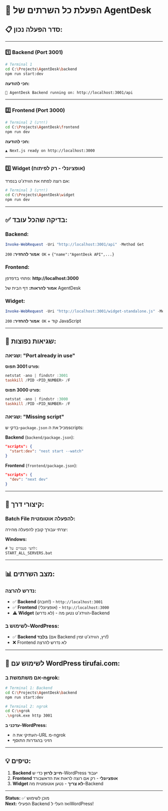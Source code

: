 # 🚀 הפעלת כל השרתים של AgentDesk

## 📋 סדר הפעלה נכון:

---

### 1️⃣ Backend (Port 3001)

```bash
# Terminal 1
cd C:\Projects\AgentDesk\backend
npm run start:dev
```

**חכי להודעה:**
```
🚀 AgentDesk Backend running on: http://localhost:3001/api
```

---

### 2️⃣ Frontend (Port 3000)

```bash
# Terminal 2 (חדש!)
cd C:\Projects\AgentDesk\frontend
npm run dev
```

**חכי להודעה:**
```
▲ Next.js ready on http://localhost:3000
```

---

### 3️⃣ Widget (אופציונלי - רק לפיתוח)

אם רוצה לפתח את הווידג'ט בנפרד:

```bash
# Terminal 3 (חדש!)
cd C:\Projects\AgentDesk\widget
npm run dev
```

---

## ✅ בדיקה שהכל עובד:

### Backend:
```powershell
Invoke-WebRequest -Uri "http://localhost:3001/api" -Method Get
```
**אמור להחזיר:** `200 OK` + `{"name":"AgentDesk API",...}`

### Frontend:
פתחי בדפדפן: **http://localhost:3000**

**אמור להראות:** דף הבית של AgentDesk

### Widget:
```powershell
Invoke-WebRequest -Uri "http://localhost:3001/widget-standalone.js" -Method Get
```
**אמור להחזיר:** `200 OK` + קוד JavaScript

---

## 🐛 שגיאות נפוצות:

### שגיאה: "Port already in use"

**פורט 3001 תפוס:**
```powershell
netstat -ano | findstr :3001
taskkill /PID <PID_NUMBER> /F
```

**פורט 3000 תפוס:**
```powershell
netstat -ano | findstr :3000
taskkill /PID <PID_NUMBER> /F
```

### שגיאה: "Missing script"

בדקי ש-`package.json` מכיל את הscripts:

**Backend** (`backend/package.json`):
```json
"scripts": {
  "start:dev": "nest start --watch"
}
```

**Frontend** (`frontend/package.json`):
```json
"scripts": {
  "dev": "next dev"
}
```

---

## 🔧 קיצורי דרך:

### Batch File להפעלה אוטומטית:

יצרתי עבורך קובץ להפעלה מהירה:

**Windows:**
```batch
# לחצי פעמיים על:
START_ALL_SERVERS.bat
```

---

## 📊 מצב השרתים:

### נדרש להרצה:
- ✅ **Backend** (חובה!) - `http://localhost:3001`
- ✅ **Frontend** (אופציונלי) - `http://localhost:3000`
- ⚠️ **Widget** (לא נדרש) - הווידג'ט נטען מה-Backend

### לשימוש ב-WordPress:
- ✅ **Backend בלבד** (אם Backend רץ, הווידג'ט זמין!)
- ❌ Frontend לא נדרש להרצה

---

## 🎯 לשימוש עם WordPress tirufai.com:

### אם משתמשת ב-ngrok:

```bash
# Terminal 1: Backend
cd C:\Projects\AgentDesk\backend
npm run start:dev

# Terminal 2: ngrok
cd C:\ngrok
.\ngrok.exe http 3001
```

**עדכני ב-WordPress:**
- העתיקי את ה-URL מ-ngrok
- הזיני בהגדרות התוסף

---

## 💡 טיפים:

1. **Backend חייב לרוץ** כדי ש-WordPress יעבוד
2. **Frontend אופציונלי** - רק אם רוצה לראות את הדאשבורד
3. **Widget לא צריך** - נטען אוטומטית מה-Backend

---

**Status:** ✅ מוכן לשימוש  
**Next:** הפעילי Backend ואז העלי לWordPress!

